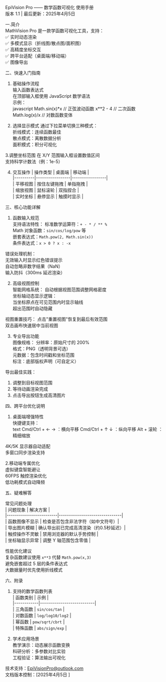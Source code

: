 

EpiVision Pro —— 数学函数可视化 使用手册  
版本 1.1 | 最后更新：2025年4月5日 


一.简介  
MathVision Pro 是一款学函数可视化工具，支持：  
✅ 实时动态渲染  
✅ 多模式显示（折线图/散点图/面积图）  
✅ 高精度坐标交互  
✅ 跨平台适配（桌面端/移动端）  
✅ 图像导出  


二、快速入门指南  

 1. 基础操作流程  
 输入函数表达式  
 在顶部输入框使用 JavaScript 数学语法  
  示例：  
    javascript
     Math.sin(x)*x      // 正弦波动函数
     x**2 - 4           // 二次函数
     Math.log(x)/x      // 对数函数变体
     

2. 选择显示模式 
    通过下拉菜单切换三种模式：  
     折线模式：连续函数最佳  
     散点模式：离散数据分析  
     面积模式：积分可视化  

3.调整坐标范围 
    在 X/Y 范围输入框设置数值区间  
    支持科学计数法（例：1e-5）

4. 交互操作 
   | 操作类型 | 桌面端          | 移动端          |  
   |----------|-----------------|-----------------|  
   | 平移视图 | 按住左键拖拽    | 单指拖拽        |  
   | 缩放视图 | 鼠标滚轮        | 双指捏合        |  
   | 实时坐标 | 悬停显示        | 触摸时显示      |  


三、核心功能详解  

1. 函数输入规范  
支持语法特性： 
 标准数学运算符：`+ - * / ** %`  
 Math 对象函数：`sin/cos/log/pow` 等  
 嵌套表达式：`Math.pow(2, Math.sin(x))`  
 条件表达式：`x > 0 ? x : -x`  

错误处理机制：  
无效输入时显示红色错误提示  
自动忽略非数字结果（NaN）  
 输入防抖（300ms 延迟渲染）  

2. 高级视图控制  
智能网格系统：
自动根据视图范围调整网格密度  
坐标轴动态显示逻辑：  
当坐标原点在可见范围内时显示轴线  
超出范围时自动隐藏  

视图重置技巧： 
点击"重置视图"恢复到最后有效范围  
双击画布快速居中当前视图  

3. 专业导出功能  
图像规格：
分辨率：原始尺寸的 200%  
格式：PNG（透明背景可选）  
元数据：包含时间戳和坐标范围  
标注：底部版权声明（可自定义）  

导出最佳实践：
1. 调整到目标视图范围  
2. 等待动画渲染完成  
3. 点击导出按钮生成高清图片  


四、跨平台优化说明  

1. 桌面端增强特性  
快捷键支持：  
  text
  Cmd/Ctrl + ← → ：横向平移
  Cmd/Ctrl + ↑ ↓ ：纵向平移
  Alt + 滚轮 ：精细缩放
  
 4K/5K 显示器自动适配  
多窗口同步渲染支持  

2.移动端专属优化  
虚拟键盘智能避让  
60FPS 触控渲染优化  
低功耗模式自动降频  

五、疑难解答  

常见问题处理  
| 问题现象                | 解决方案                      |  
|-------------------------|-------------------------------|  
| 函数图像不显示          | 检查是否包含非法字符（如中文符号）|  
| 导出图片模糊            | 确认导出前已完成高清渲染（约0.5秒延迟）|  
| 触控操作不灵敏          | 禁用浏览器的默认手势控制      |  
| 坐标轴显示异常          | 调整 Y 轴范围包含零值        |  

性能优化建议  
复杂函数建议使用 `x**3` 代替 `Math.pow(x,3)`  
避免嵌套超过 5 层的条件表达式  
大数据量时优先使用折线模式  


六、附录  

1. 支持的数学函数列表  
| 函数类别   | 示例                      |  
|------------|---------------------------|  
| 三角函数   | `sin/cos/tan`             |  
| 对数函数   | `log/log10/log2`          |  
| 幂函数     | `pow/sqrt/cbrt`           |  
| 特殊函数   | `abs/sign/exp`            |  

2. 学术应用场景  
教学演示：动态展示函数变换  
科研分析：多参数对比实验  
工程验证：算法输出可视化  


技术支持：EpiVisionPro@outlook.com  
文档版本控制：[2025年4月5日 ]  
